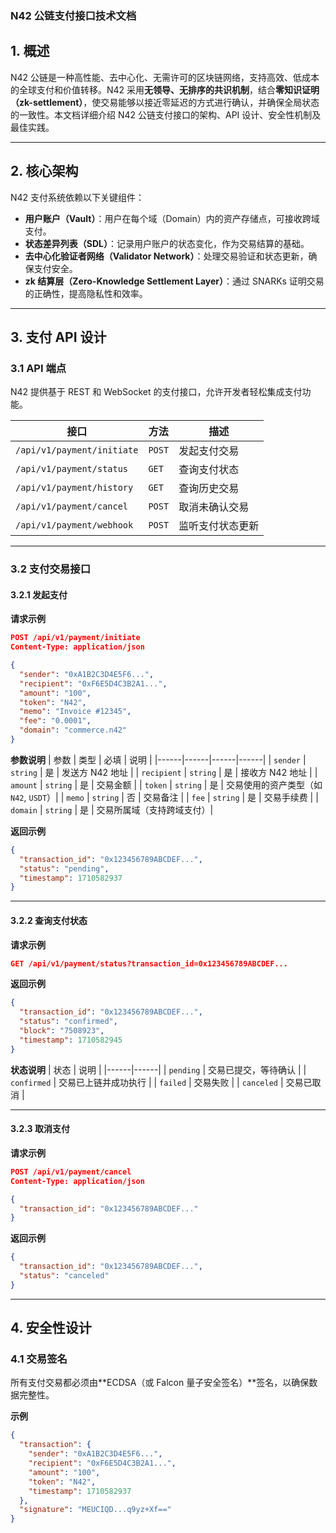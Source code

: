 ### **N42 公链支付接口技术文档**

## **1. 概述**
N42 公链是一种高性能、去中心化、无需许可的区块链网络，支持高效、低成本的全球支付和价值转移。N42 采用**无领导、无排序的共识机制**，结合**零知识证明（zk-settlement）**，使交易能够以接近零延迟的方式进行确认，并确保全局状态的一致性。本文档详细介绍 N42 公链支付接口的架构、API 设计、安全性机制及最佳实践。

---

## **2. 核心架构**
N42 支付系统依赖以下关键组件：
- **用户账户（Vault）**：用户在每个域（Domain）内的资产存储点，可接收跨域支付。
- **状态差异列表（SDL）**：记录用户账户的状态变化，作为交易结算的基础。
- **去中心化验证者网络（Validator Network）**：处理交易验证和状态更新，确保支付安全。
- **zk 结算层（Zero-Knowledge Settlement Layer）**：通过 SNARKs 证明交易的正确性，提高隐私性和效率。

---

## **3. 支付 API 设计**
### **3.1 API 端点**
N42 提供基于 REST 和 WebSocket 的支付接口，允许开发者轻松集成支付功能。

| **接口**           | **方法** | **描述** |
|-------------------|--------|----------|
| `/api/v1/payment/initiate` | `POST` | 发起支付交易 |
| `/api/v1/payment/status` | `GET` | 查询支付状态 |
| `/api/v1/payment/history` | `GET` | 查询历史交易 |
| `/api/v1/payment/cancel` | `POST` | 取消未确认交易 |
| `/api/v1/payment/webhook` | `POST` | 监听支付状态更新 |

---

### **3.2 支付交易接口**
#### **3.2.1 发起支付**
**请求示例**
```json
POST /api/v1/payment/initiate
Content-Type: application/json

{
  "sender": "0xA1B2C3D4E5F6...",
  "recipient": "0xF6E5D4C3B2A1...",
  "amount": "100",
  "token": "N42",
  "memo": "Invoice #12345",
  "fee": "0.0001",
  "domain": "commerce.n42"
}
```

**参数说明**
| 参数 | 类型 | 必填 | 说明 |
|------|------|------|------|
| `sender` | `string` | 是 | 发送方 N42 地址 |
| `recipient` | `string` | 是 | 接收方 N42 地址 |
| `amount` | `string` | 是 | 交易金额 |
| `token` | `string` | 是 | 交易使用的资产类型（如 `N42`, `USDT`）|
| `memo` | `string` | 否 | 交易备注 |
| `fee` | `string` | 是 | 交易手续费 |
| `domain` | `string` | 是 | 交易所属域（支持跨域支付）|

**返回示例**
```json
{
  "transaction_id": "0x123456789ABCDEF...",
  "status": "pending",
  "timestamp": 1710582937
}
```

---

#### **3.2.2 查询支付状态**
**请求示例**
```json
GET /api/v1/payment/status?transaction_id=0x123456789ABCDEF...
```

**返回示例**
```json
{
  "transaction_id": "0x123456789ABCDEF...",
  "status": "confirmed",
  "block": "7508923",
  "timestamp": 1710582945
}
```

**状态说明**
| 状态 | 说明 |
|------|------|
| `pending` | 交易已提交，等待确认 |
| `confirmed` | 交易已上链并成功执行 |
| `failed` | 交易失败 |
| `canceled` | 交易已取消 |

---

#### **3.2.3 取消支付**
**请求示例**
```json
POST /api/v1/payment/cancel
Content-Type: application/json

{
  "transaction_id": "0x123456789ABCDEF..."
}
```

**返回示例**
```json
{
  "transaction_id": "0x123456789ABCDEF...",
  "status": "canceled"
}
```

---

## **4. 安全性设计**
### **4.1 交易签名**
所有支付交易都必须由**ECDSA（或 Falcon 量子安全签名）**签名，以确保数据完整性。

**示例**
```json
{
  "transaction": {
    "sender": "0xA1B2C3D4E5F6...",
    "recipient": "0xF6E5D4C3B2A1...",
    "amount": "100",
    "token": "N42",
    "timestamp": 1710582937
  },
  "signature": "MEUCIQD...q9yz+Xf==" 
}
```

